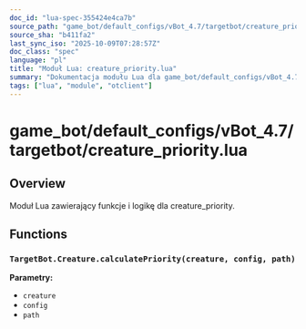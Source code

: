```yaml
---
doc_id: "lua-spec-355424e4ca7b"
source_path: "game_bot/default_configs/vBot_4.7/targetbot/creature_priority.lua"
source_sha: "b411fa2"
last_sync_iso: "2025-10-09T07:28:57Z"
doc_class: "spec"
language: "pl"
title: "Moduł Lua: creature_priority.lua"
summary: "Dokumentacja modułu Lua dla game_bot/default_configs/vBot_4.7/targetbot/creature_priority.lua"
tags: ["lua", "module", "otclient"]
---
```


# game_bot/default_configs/vBot_4.7/targetbot/creature_priority.lua

## Overview

Moduł Lua zawierający funkcje i logikę dla creature_priority.

## Functions

### `TargetBot.Creature.calculatePriority(creature, config, path)`

**Parametry:**

- `creature`
- `config`
- `path`
